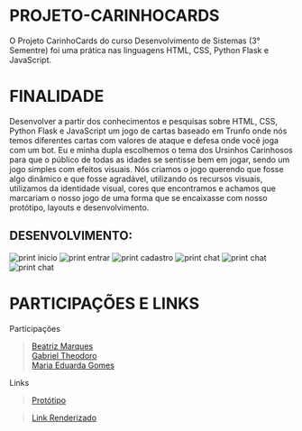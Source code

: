 # PROJETO-CARINHOCARDS
O Projeto CarinhoCards do curso Desenvolvimento de Sistemas (3° Sementre) foi uma prática nas linguagens HTML, CSS, Python Flask e JavaScript.

# FINALIDADE
Desenvolver a partir dos conhecimentos e pesquisas sobre HTML, CSS, Python Flask e JavaScript um jogo de cartas baseado em Trunfo onde nós temos diferentes cartas com valores de ataque e defesa onde você joga com um bot. 
Eu e minha dupla escolhemos o tema dos Ursinhos Carinhosos para que o público de todas as idades se sentisse bem em jogar, sendo um jogo simples com efeitos visuais. Nós criamos o jogo querendo que fosse algo dinâmico e que fosse agradável, utilizando os recursos visuais, utilizamos da identidade visual, cores que encontramos e achamos que marcariam o nosso jogo de uma forma que se encaixasse com nosso protótipo, layouts e desenvolvimento.

## DESENVOLVIMENTO:
![print inicio](/static/prints/index.png)
![print entrar](/static/prints/como.png)
![print cadastro](/static/prints/como1.png)
![print chat](/static/prints/como2.png)
![print chat](/static/prints/como3.png)
![print chat](/static/prints/antes.png)


# PARTICIPAÇÕES E LINKS

Participações
> [Beatriz Marques](https://github.com/biaamarquess)  
> [Gabriel Theodoro](https://github.com/theodoro2115)  
> [Maria Eduarda Gomes](https://github.com/MariaGomesR)  

Links
> [Protótipo](https://www.canva.com/design/DAGfkRwHkgI/S7eH6pYQHLfHt03h0Nio8Q/view?utm_content=DAGfkRwHkgI&utm_campaign=designshare&utm_medium=link2&utm_source=uniquelinks&utlId=h89dbb2d4bb)

> [Link Renderizado](https://projeto-chat-kittyweb.onrender.com)

